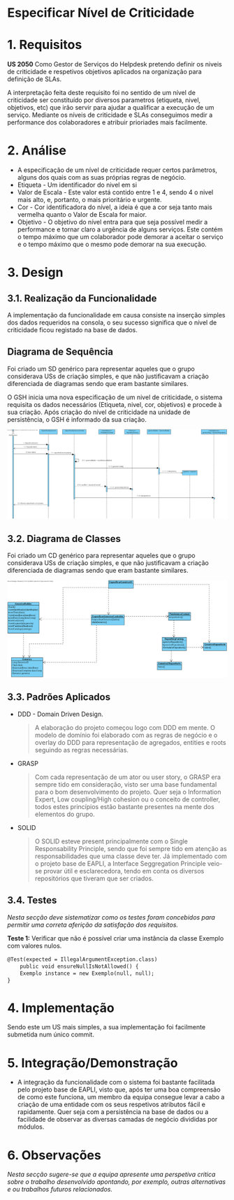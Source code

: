  Especificar Nível de Criticidade
=======================================


# 1. Requisitos


**US 2050** Como Gestor de Serviços do Helpdesk pretendo definir os niveis de criticidade e respetivos objetivos aplicados na organização para definição de SLAs.

A interpretação feita deste requisito foi no sentido de um nível de criticidade ser constituído por diversos parametros (etiqueta, nivel, objetivos, etc) que irão servir para ajudar a qualificar a execução de um serviço.
Mediante os níveis de criticidade e SLAs conseguimos medir a performance dos colaboradores e atribuir prioriades mais facilmente.

# 2. Análise

- A especificação de um nível de criticidade requer certos parâmetros, alguns dos quais com as suas próprias regras de negócio.
- Etiqueta - Um identificador do nivel em si
- Valor de Escala - Este valor está contido entre 1 e 4, sendo 4 o nivel mais alto, e, portanto, o mais prioritário e urgente.
- Cor - Cor identificadora do nível, a ideia é que a cor seja tanto mais vermelha quanto o Valor de Escala for maior.
- Objetivo - O objetivo do nível entra para que seja possível medir a performance e tornar claro a urgência de alguns serviços. Este contém o tempo máximo que um colaborador pode demorar a aceitar o serviço e o tempo máximo que o mesmo pode demorar na sua execução.

# 3. Design

## 3.1. Realização da Funcionalidade

A implementação da funcionalidade em causa consiste na inserção simples dos dados requeridos na consola, o seu sucesso significa que o nível de criticidade ficou registado na base de dados.

## Diagrama de Sequência ##

Foi criado um SD genérico para representar aqueles que o grupo considerava USs de criação simples, e que não justificavam a criação diferenciada de diagramas sendo que eram bastante similares.

O GSH inicia uma nova especificação de um nivel de criticidade, o sistema requisita os dados necessários (Etiqueta, nivel, cor, objetivos) e procede à sua criação. Após criação do nível de criticidade na unidade de persistência, o GSH é informado da sua criação.


![SD_EspecificarGenerico.png](SD_EspecificarGenerico.png)
## 3.2. Diagrama de Classes

Foi criado um CD genérico para representar aqueles que o grupo considerava USs de criação simples, e que não justificavam a criação diferenciada de diagramas sendo que eram bastante similares.


![CD_EspecificarGenerico.png](CD_EspecificarGenerico.png)
## 3.3. Padrões Aplicados

* DDD - Domain Driven Design. 
    >A elaboração do projeto começou logo com DDD em mente. O modelo de domínio foi elaborado com as regras de negócio e o overlay do DDD para representação de agregados, entities e roots seguindo as regras necessárias.

* GRASP
  >Com cada representação de um ator ou user story, o GRASP era sempre tido em consideração, visto ser uma base fundamental para o bom desenvolvimento do projeto.
  > Quer seja o Information Expert, Low coupling/High cohesion ou o conceito de controller, todos estes princípios estão bastante presentes na mente dos elementos do grupo.
  
* SOLID
    > O SOLID esteve present principalmente com o Single Responsability Principle, sendo que foi sempre tido em atenção as responsabilidades que uma classe deve ter.
    >Já implementado com o projeto base de EAPLI, a Interface Seggregation Principle veio-se provar útil e esclarecedora, tendo em conta os diversos repositórios que tiveram que ser criados.
## 3.4. Testes 
*Nesta secção deve sistematizar como os testes foram concebidos para permitir uma correta aferição da satisfação dos requisitos.*

**Teste 1:** Verificar que não é possível criar uma instância da classe Exemplo com valores nulos.

	@Test(expected = IllegalArgumentException.class)
		public void ensureNullIsNotAllowed() {
		Exemplo instance = new Exemplo(null, null);
	}

# 4. Implementação

Sendo este um US mais simples, a sua implementação foi facilmente submetida num único commit. 


# 5. Integração/Demonstração

* A integração da funcionalidade com o sistema foi bastante facilitada pelo projeto base de EAPLI, visto que, após ter uma boa compreensão de como este funciona, um membro da equipa consegue levar a cabo a criação de uma entidade com os seus respetivos atributos fácil e rapidamente. 
Quer seja com a persistência na base de dados ou a facilidade de observar as diversas camadas de negócio divididas por módulos.
# 6. Observações

*Nesta secção sugere-se que a equipa apresente uma perspetiva critica sobre o trabalho desenvolvido apontando, por exemplo, outras alternativas e ou trabalhos futuros relacionados.*



